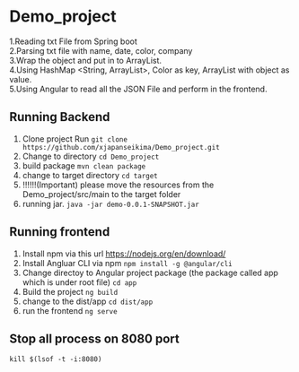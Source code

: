 # Demo_project
1.Reading txt File from Spring boot  
2.Parsing txt file with name, date, color, company  
3.Wrap the object and put in to ArrayList.  
4.Using HashMap <String, ArrayList>, Color as key, ArrayList with object as value.  
5.Using Angular to read all the JSON File and perform in the frontend.  

## Running Backend
 1. Clone project 
Run `git clone https://github.com/xjapanseikima/Demo_project.git`
 2. Change to directory 
`cd Demo_project`
 3. build package 
`mvn clean package`
 4. change to target directory 
`cd target`  
 5. !!!!!!(Important) please move the resources from the Demo_project/src/main to the target folder
 6. running jar. 
`java -jar demo-0.0.1-SNAPSHOT.jar`

## Running frontend
1. Install npm via this url
https://nodejs.org/en/download/
2. Install Angluar CLI via npm 
`npm install -g @angular/cli`
3. Change directoy to Angular project package (the package called app which is under root file) 
`cd app`
4.  Build the project 
`ng build`
5. change to the dist/app 
`cd dist/app`
6. run the frontend 
`ng serve`




## Stop all process on 8080 port
`kill $(lsof -t -i:8080)`

